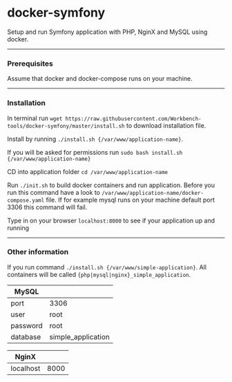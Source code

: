 # docker-symfony

Setup and run Symfony application with PHP, NginX and MySQL using docker.

---
### Prerequisites

Assume that docker and docker-compose runs on your machine.

---

### Installation

In terminal run `wget https://raw.githubusercontent.com/Workbench-tools/docker-symfony/master/install.sh` to download installation file.

Install by running `./install.sh {/var/www/application-name}`.

If you will be asked for permissions run `sudo bash install.sh {/var/www/application-name}`

CD into application folder `cd /var/www/application-name`

Run `./init.sh` to build docker containers and run application. 
Before you run this command have a look to `/var/www/application-name/docker-compose.yaml` file. If for example mysql runs on your machine default port 3306 this command will fail.

Type in on your browser `localhost:8000` to see if your application up and running

---

### Other information

If you run command `./install.sh {/var/www/simple-application}`. All containers will be called `{php|mysql|nginx}_simple_application`.

| MySQL |       |
| ----- | ----- |
| port  | 3306 |
| user  | root |
| password | root |
| database | simple_application |

| NginX |       |
| ----- | ----- |
| localhost  | 8000 |